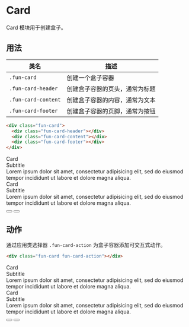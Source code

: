 # Card

Card 模块用于创建盒子。

## 用法

| 类名                | 描述                           |
| ------------------- | ------------------------------ |
| `.fun-card`         | 创建一个盒子容器               |
| `.fun-card-header`  | 创建盒子容器的页头，通常为标题 |
| `.fun-card-content` | 创建盒子容器的内容，通常为文本 |
| `.fun-card-footer`  | 创建盒子容器的页脚，通常为按钮 |

```html
<div class="fun-card">
  <div class="fun-card-header"></div>
  <div class="fun-card-content"></div>
  <div class="fun-card-footer"></div>
</div>
```

<div class="fun-flex fun-flex-wrap fun-grid-row-medium fun-grid-column-medium">
<div class="fun-card">
  <div class="fun-card-header">
    <div class="fun-text-title">Card</div>
    <div class="fun-text-subtitle">Subtitle</div>
  </div>
  <div class="fun-card-content">
  Lorem ipsum dolor sit amet, consectetur adipisicing elit, sed do eiusmod tempor incididunt ut labore et dolore magna aliqua.
  </div>
</div>

<div class="fun-card">
  <div class="fun-card-header">
    <div class="fun-text-title">Card</div>
    <div class="fun-text-subtitle">Subtitle</div>
  </div>
  <div class="fun-card-content">
  Lorem ipsum dolor sit amet, consectetur adipisicing elit, sed do eiusmod tempor incididunt ut labore et dolore magna aliqua.
  </div>
  <div class="fun-card-footer fun-flex fun-main-end">
  <button class="fun-button fun-icon-button">
    <i class="far fa-heart"></i>
  </button>
  <button class="fun-button fun-icon-button">
    <i class="far fa-bookmark"></i>
  </button>
  </div>
</div>
</div>

## 动作

通过应用类选择器 `.fun-card-action` 为盒子容器添加可交互式动作。

```html
<div class="fun-card fun-card-action"></div>
```

<div class="fun-flex fun-flex-wrap fun-grid-row-medium fun-grid-column-medium">
<div class="fun-card fun-card-action">
  <div class="fun-card-header">
    <div class="fun-text-title">Card</div>
    <div class="fun-text-subtitle">Subtitle</div>
  </div>
  <div class="fun-card-content">
  Lorem ipsum dolor sit amet, consectetur adipisicing elit, sed do eiusmod tempor incididunt ut labore et dolore magna aliqua.
  </div>
</div>

<div class="fun-card">
  <div class="fun-card-action">
  <div class="fun-card-header">
    <div class="fun-text-title">Card</div>
  <div class="fun-text-subtitle">Subtitle</div>
  </div>
  <div class="fun-card-content">
  Lorem ipsum dolor sit amet, consectetur adipisicing elit, sed do eiusmod tempor incididunt ut labore et dolore magna aliqua.
  </div>
  </div>
  <div class="fun-card-footer fun-flex fun-main-end">
  <button class="fun-button fun-icon-button">
    <i class="far fa-heart"></i>
  </button>
  <button class="fun-button fun-icon-button">
    <i class="far fa-bookmark"></i>
  </button>
  </div>
</div>
</div>
